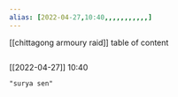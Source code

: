 ```yaml
---
alias: [2022-04-27,10:40,,,,,,,,,,,]
---
```

[[chittagong armoury raid]]
table of content
```toc
```

[[2022-04-27]] 10:40

```query
"surya sen"
```